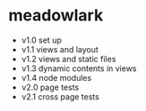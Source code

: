 # meadowlark

- v1.0 set up
- v1.1 views and layout
- v1.2 views and static files
- v1.3 dynamic contents in views
- v1.4 node modules
- v2.0 page tests
- v2.1 cross page tests

